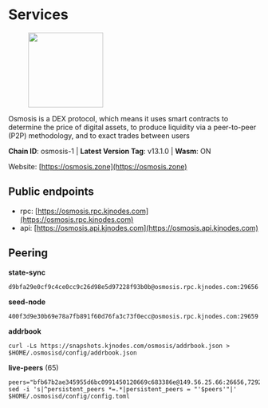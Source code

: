 # Services

<figure><img src="https://raw.githubusercontent.com/kj89/testnet_manuals/main/pingpub/logos/osmosis.png" width="150" alt=""><figcaption></figcaption></figure>

Osmosis is a DEX protocol, which means it uses smart contracts  to determine the price of digital assets, to produce liquidity  via a peer-to-peer (P2P) methodology, and to exact trades between users

**Chain ID**: osmosis-1 | **Latest Version Tag**: v13.1.0 | **Wasm**: ON

Website: [https://osmosis.zone](https://osmosis.zone)


## Public endpoints

* rpc: [https://osmosis.rpc.kjnodes.com](https://osmosis.rpc.kjnodes.com)
* api: [https://osmosis.api.kjnodes.com](https://osmosis.api.kjnodes.com)

## Peering

**state-sync**

```
d9bfa29e0cf9c4ce0cc9c26d98e5d97228f93b0b@osmosis.rpc.kjnodes.com:29656
```

**seed-node**

```
400f3d9e30b69e78a7fb891f60d76fa3c73f0ecc@osmosis.rpc.kjnodes.com:29659
```

**addrbook**
```
curl -Ls https://snapshots.kjnodes.com/osmosis/addrbook.json > $HOME/.osmosisd/config/addrbook.json
```

**live-peers** (65)
```
peers="bfb67b2ae345955d6bc0991450120669c683386e@149.56.25.66:26656,729219c108c059824ea9a17c09d11adc99226db4@66.172.36.139:36656,2dda2944be6deab37c6ba82b2cd72b067573ba6f@54.38.45.152:26656,e0fbdbdce6ec8797412751edd00fbaf114c42fad@34.220.226.204:26656,b8450ac06ab8ccac21b21bbbba8ea3751a479291@3.91.196.177:26656,178c24a6067e5ad07e126337cf1a041b95a20a5a@65.109.36.189:26656,30e9432879d5b0976b88e52120dc12338e40fc33@65.108.108.176:26656,ff57203dd2ae45c0098257d1a1f2b313ce565b51@18.217.57.20:26656,74e8ba742d8312c250f3237c8c8f3f951c01f9df@95.216.4.104:2003,406f64a8d601e34d7311fd61ec87b0c7028bd230@138.201.23.39:46656,980b15331dece2aa8020c1800b9c00ddb273c872@138.201.32.103:30656,7de231d5c75feb810a9196fa2a3e83e0576c88a9@212.95.53.152:26656,5f82cc2745cd5d02630e8b1528bd5a312fdccb6e@89.149.218.69:26656,5696d9806c883beb725fb469d90039d921107b5b@116.202.209.186:26656,62d98cb73edf5ea9193451fe8aa7c1528d36985e@34.95.48.112:26656,43785e5ffd8783393ea8094f77efcee5bdbcdce3@78.141.244.18:26656,b76068b52bffb03ea585938c747f65c27fd9714e@34.83.76.169:26656,d9bfa29e0cf9c4ce0cc9c26d98e5d97228f93b0b@65.109.88.38:29656,eec35e563f3095b0eed4705aec5e3c6c4bdb2981@162.55.192.254:34656,fe7f212c0eb34723af686463da90d965c5bb22bc@51.159.2.22:26656,53a3f6ea82cb5502c6ecd37d7e15a01a4ccf383f@35.224.167.163:26656,be930386104083882c7e491d60584e15c101c1da@178.128.156.131:26656,6945be12a7d357a39b9cfbb0018249b234fc4a15@54.241.143.196:26656,ba670b12f8771a0615907e7d26981970dffb3872@34.243.243.221:26656,47e4075978458bfc382630b2a46aabbbbf7977b2@143.198.234.114:26656,f4b811759e55f665180545ad5e1b42573f660861@135.181.181.251:26656,1528ce3b88d859f2f8c4160d9b155ecea5177a2e@142.132.146.105:26656,407267ac44b20a0a4258d0bbca1c9f657bf88d08@74.118.143.19:26656,1876eb08c7e93c965a895177f82c8725f89c0f65@54.214.183.228:26656,42745690b41f6a7515c4a87d88efda2e82b55b76@78.46.94.183:26656,20913e92e8b9ea2d80ad34edd9b52e97886cf616@54.37.30.181:26656,1c02ae0be21e3b08d9beadf91c26aec4193d2659@135.181.22.238:26656,724cef11bbe866269b3d67f7dd5ea539cc4096bf@198.244.164.186:26656,0660d18b65340a55514f240dd517282ca286f169@176.9.28.62:26656,f67dde244467670d0cbd93a71ec1d6fd9c99c528@93.115.29.37:26656,72cd15ffcfd844985ccd14789a163a986ef82471@34.245.3.161:26656,089b0de9671dc3cd00ded782693c03509b78b5d9@13.125.219.197:26656,f023313994a3d06c81d767a10571ba9b165c4f91@65.21.238.147:36656,ca0481d7013194692c586eb78081fa4f298c6ccf@15.223.57.204:26656,33cf290cc0cfec8c59e6af86f1a5579303d21087@138.68.14.64:26656,4e38d3caa1554d7f46a2654fa9997554c13f61f2@95.216.96.61:26656,d589eb77d7dfebec659ce8bce9f903250301c8ba@116.202.216.57:26656,ffb891dfc6b631f75a5be53085a5b6379b88e22d@104.225.217.32:36656,31e7a8b8cc97e85472c609f9d220fdd9536d4f4d@94.130.220.54:26656,a2024229e2eed1650ba3a3ea9db67fa318dc232e@142.132.199.3:26656,a72323512ddedf580affb0e0ba0bb32218ae8e6d@34.105.148.8:26656,e613079d9b1c1c688963215a975cc9b29722f4fb@65.108.238.103:12556,e81c3c20833cfb5d652a9c842c9f1c8b1835479d@108.61.190.21:26656,3197daa0ee5245b17a546be032ff0f6814e1d1db@148.251.191.239:26656,fc2ad6fb9f20b4a637e244d92c35362bdb5d96af@100.26.145.135:26656,73843a6bd6ac922c12bf27c59b412e74869eb11a@176.9.91.106:26656,2f4c0337b2522034a614a5cb2c61a891fe753c03@5.9.81.187:29656,60a2c89e7253502e93517a026f44a2431cc81230@220.85.113.39:26656,c9bf65acffea46ac8368cbe88f679519f7812f3b@18.142.38.209:26656,dc230c6475bdbf3ab64058a37a8de2261b6396eb@74.96.207.58:26822,971c324f0889de5fd528402487168d88857a3df6@66.172.36.141:36656,0419c998d6aac0afdb05808ad9a935670248e209@65.108.204.56:26656,f225f8a168ec794d334d7100994b62e5e7648072@35.234.158.17:26656,77bb5fb9b6964d6e861e91c1d55cf82b67d838b5@34.86.74.3:26656,5e9051d2ae7d9be1656a5348ad0916f255b96c73@135.181.214.17:26656,a6283307952423c1751431c220d11ed36b61ed84@143.110.237.113:26656,32e9d4a7413dd5393c8be004bee68dea683be839@65.21.227.95:2004,31d2c86f7957e2db91297e54c3b0456ea06c2250@173.67.177.115:26656,4d659b7b244a68913bfbdc6c9e7aa1a64391238e@74.118.139.59:26656,e5eb8feebe386079b59db9a4d515178c40620067@77.68.7.205:26656"
sed -i 's|^persistent_peers *=.*|persistent_peers = "'$peers'"|' $HOME/.osmosisd/config/config.toml
```
